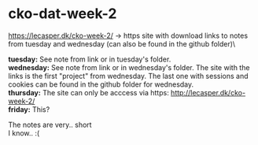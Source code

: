 # cko-dat-week-2

https://lecasper.dk/cko-week-2/ -> https site with download links to notes from tuesday and wednesday (can also be found in the github folder)\

**tuesday:** See note from link or in tuesday's folder. \
**wednesday:** See note from link or in wednesday's folder. The site with the links is the first "project" from wednesday. The last one with    sessions and cookies can be found in the github folder for wednesday. \
**thursday:** The site can only be acccess via https: http://lecasper.dk/cko-week-2/ \
**friday:** This?

The notes are very.. short \
I know.. :(
